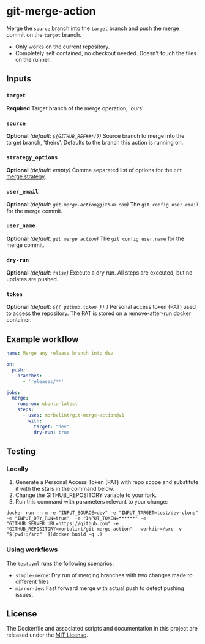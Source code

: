 # git-merge-action

Merge the `source` branch into the `target` branch and push the merge commit on the `target` branch.

* Only works on the current repository. 
* Completely self contained, no checkout needed. Doesn't touch the files on the runner.

## Inputs

### `target`

**Required** Target branch of the merge operation, 'ours'.

### `source`

**Optional** *(default: `${GITHUB_REF##*/}`)* Source branch to merge into the target branch, 'theirs'. Defaults to the branch this action is running on. 

### `strategy_options`

**Optional** *(default: empty)* Comma separated list of options for the `ort` [merge strategy](https://git-scm.com/docs/merge-strategies).  

### `user_email`

**Optional** *(default: `git-merge-action@github.com`)* The `git config user.email` for the merge commit.

### `user_name`

**Optional** *(default: `git merge action`)* The `git config user.name` for the merge commit.

### `dry-run`

**Optional** *(default: `false`)* Execute a dry run. All steps are executed, but no updates are pushed.

### `token`

**Optional** *(default: `${{ github.token }}` )* Personal access token (PAT) used to access the repository. The PAT is stored on a remove-after-run docker container.

## Example workflow

```yml
name: Merge any release branch into dev

on: 
  push:
    branches:
      - 'releases/**'

jobs:
  merge:
    runs-on: ubuntu-latest
    steps:
      - uses: morbalint/git-merge-action@v1
        with:
          target: "dev"
          dry-run: true
```

## Testing

### Locally

1. Generate a Personal Access Token (PAT) with repo scope and substitute it with the stars in the command below.
1. Change the GITHUB_REPOSITORY variable to your fork.
3. Run this command with parameters relevant to your change:

```shell
docker run --rm -e "INPUT_SOURCE=dev" -e "INPUT_TARGET=test/dev-clone" -e "INPUT_DRY_RUN=true"  -e "INPUT_TOKEN=******" -e "GITHUB_SERVER_URL=https://github.com" -e "GITHUB_REPOSITORY=morbalint/git-merge-action" --workdir=/src -v "$(pwd):/src"  $(docker build -q .)
```

### Using workflows

The `test.yml` runs the following scenarios:
- `simple-merge`: Dry run of merging branches with two changes made to different files
- `mirror-dev`: Fast forward merge with actual push to detect pushing issues. 

## License

The Dockerfile and associated scripts and documentation in this project are released under the [MIT License](LICENSE).
